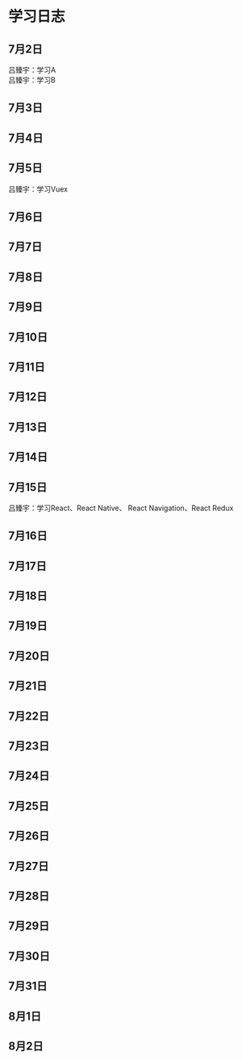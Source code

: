 # 学习日志
## 7月2日  
吕臻宇：学习A  
吕臻宇：学习B
## 7月3日  

## 7月4日  
  
## 7月5日  
吕臻宇：学习Vuex  
## 7月6日  
  
## 7月7日  
  
## 7月8日  
  
## 7月9日  
  
## 7月10日  
  
## 7月11日  
  
## 7月12日  
  
## 7月13日  
  
## 7月14日  
  
## 7月15日  
吕臻宇：学习React、React Native、 React Navigation、React Redux 
## 7月16日  
  
## 7月17日  
  
## 7月18日  
  
## 7月19日  
  
## 7月20日  
  
## 7月21日  
  
## 7月22日  
  
## 7月23日  
  
## 7月24日  
  
## 7月25日  
  
## 7月26日  
  
## 7月27日  
  
## 7月28日  
  
## 7月29日  
  
## 7月30日  
  
## 7月31日  
  
## 8月1日  
  
## 8月2日  
  
